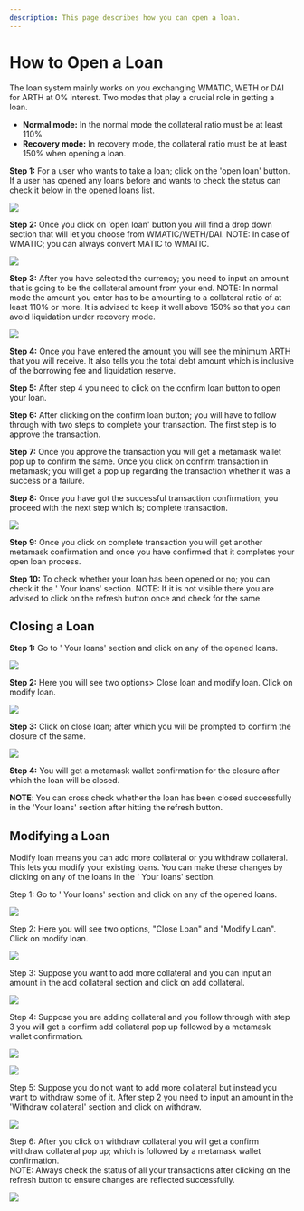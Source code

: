 ```yaml
---
description: This page describes how you can open a loan.
---
```


# How to Open a Loan

The loan system mainly works on you exchanging WMATIC, WETH or DAI for ARTH at 0% interest.  Two modes that play a crucial role in getting a loan.

* **Normal mode:** In the normal mode the collateral ratio must be at least 110% 
* **Recovery mode:** In recovery mode, the collateral ratio must be at least 150% when opening a loan.

**Step 1:** For a user who wants to take a loan; click on the 'open loan' button. If a user has opened any loans before and wants to check the status can check it below in the opened loans list.

![](../.gitbook/assets/open-loan-1.jpg)

**Step 2:** Once you click on 'open loan' button you will find a drop down section that will let you choose from WMATIC/WETH/DAI. NOTE: In case of WMATIC; you can always convert MATIC to WMATIC.

![](../.gitbook/assets/open-loan-2.jpg)

**Step 3:** After you have selected the currency; you need to input an amount that is going to be the collateral amount from your end. NOTE: In normal mode the amount you enter has to be amounting to a collateral ratio of at least 110% or more. It is advised to keep it well above 150% so that you can avoid liquidation under recovery mode.

![](../.gitbook/assets/open-loan-input-.jpg)

**Step 4:** Once you have entered the amount you will see the minimum ARTH that you will receive. It also tells you the total debt amount which is inclusive of the borrowing fee and liquidation reserve.  
  
**Step 5:** After step 4 you need to click on the confirm loan button to open your loan.  
  
**Step 6:** After clicking on the confirm loan button; you will have to follow through with two steps to complete your transaction. The first step is to approve the transaction.

**Step 7:** Once you approve the transaction you will get a metamask wallet pop up to confirm the same. Once you click on confirm transaction in metamask; you will get a pop up regarding the transaction whether it was a success or a failure.  
  
**Step 8:** Once you have got the successful transaction confirmation; you proceed with the next step which is; complete transaction.

![](../.gitbook/assets/complete-transaction-.jpg)

**Step 9:** Once you click on complete transaction you will get another metamask confirmation and once you have confirmed that it completes your open loan process.

**Step 10:** To check whether your loan has been opened or no; you can check it the ' Your loans' section. NOTE: If it is not visible there you are advised to click on the refresh button once and check for the same.

## Closing a Loan

**Step 1:** Go to ' Your loans' section and click on any of the opened loans.

![](../.gitbook/assets/your-loans.jpg)

**Step 2:** Here you will see two options&gt; Close loan and modify loan. Click on modify loan.

![](../.gitbook/assets/modify-close.jpg)

**Step 3:** Click on close loan; after which you will be prompted to confirm the closure of the same. 

![](../.gitbook/assets/confirm-close-loan%20%281%29.jpg)

**Step 4:** You will get a metamask wallet confirmation for the closure after which the loan will be closed. 

**NOTE**: You can cross check whether the loan has been closed successfully in the 'Your loans' section after hitting the refresh button.

## Modifying a Loan

Modify loan means you can add more collateral or you withdraw collateral. This lets you modify your existing loans. You can make these changes by clicking on any of the loans in the ' Your loans' section.

Step 1: Go to ' Your loans' section and click on any of the opened loans.

![](../.gitbook/assets/your-loans.jpg)

Step 2: Here you will see two options, "Close Loan" and "Modify Loan". Click on modify loan.

![](../.gitbook/assets/modify-close.jpg)

Step 3: Suppose you want to add more collateral and you can input an amount in the add collateral section and click on add collateral.

![](../.gitbook/assets/withdraw-add.jpg)

Step 4: Suppose you are adding collateral and you follow through with step 3 you will get a confirm add collateral pop up followed by a metamask wallet confirmation.  


![](../.gitbook/assets/add-collateral.jpg)

![](../.gitbook/assets/confirm-ad.jpg)

  
Step 5: Suppose you do not want to add more collateral but instead you want to withdraw some of it. After step 2 you need to input an amount in the 'Withdraw collateral' section and click on withdraw.  


![](../.gitbook/assets/withdraw-collateral-.jpg)

  
Step 6: After you click on withdraw collateral you will get a confirm withdraw collateral pop up; which is followed by a metamask wallet confirmation.  
 NOTE: Always check the status of all your transactions after clicking on the refresh button to ensure changes are reflected successfully.  


![](../.gitbook/assets/confirm-withdraw.jpg)

